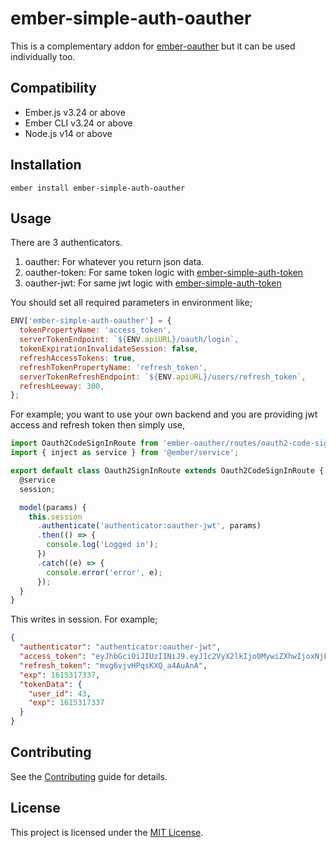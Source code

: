 # ember-simple-auth-oauther

This is a complementary addon for [ember-oauther](https://github.com/sinankeskin/ember-oauther) but it can be used individually too.


## Compatibility

* Ember.js v3.24 or above
* Ember CLI v3.24 or above
* Node.js v14 or above


## Installation

```
ember install ember-simple-auth-oauther
```

## Usage

There are 3 authenticators.

1. oauther: For whatever you return json data.
2. oauther-token: For same token logic with [ember-simple-auth-token](https://github.com/jpadilla/ember-simple-auth-token)
3. oauther-jwt: For same jwt logic with [ember-simple-auth-token](https://github.com/jpadilla/ember-simple-auth-token)

You should set all required parameters in environment like;

```javascript
ENV['ember-simple-auth-oauther'] = {
  tokenPropertyName: 'access_token',
  serverTokenEndpoint: `${ENV.apiURL}/oauth/login`,
  tokenExpirationInvalidateSession: false,
  refreshAccessTokens: true,
  refreshTokenPropertyName: 'refresh_token',
  serverTokenRefreshEndpoint: `${ENV.apiURL}/users/refresh_token`,
  refreshLeeway: 300,
};
```

For example; you want to use your own backend and you are providing jwt access and refresh token then simply use,

```javascript
import Oauth2CodeSignInRoute from 'ember-oauther/routes/oauth2-code-sign-in';
import { inject as service } from '@ember/service';

export default class Oauth2SignInRoute extends Oauth2CodeSignInRoute {
  @service
  session;

  model(params) {
    this.session
      .authenticate('authenticator:oauther-jwt', params)
      .then(() => {
        console.log('Logged in');
      })
      .catch((e) => {
        console.error('error', e);
      });
  }
}
```

This writes in session. For example;

```json
{
  "authenticator": "authenticator:oauther-jwt",
  "access_token": "eyJhbGciOiJIUzI1NiJ9.eyJ1c2VyX2lkIjo0MywiZXhwIjoxNjE1MzE3MzM3fQ.UnuFCfPtQC9bbO6doMOAnkE5QoRbbTNoKw0eN-7Fyt8",
  "refresh_token": "mvg6vjvHPqsKXQ_a4AuAnA",
  "exp": 1615317337,
  "tokenData": {
    "user_id": 43,
    "exp": 1615317337
  }
}
```

## Contributing

See the [Contributing](CONTRIBUTING.md) guide for details.


## License

This project is licensed under the [MIT License](LICENSE.md).
